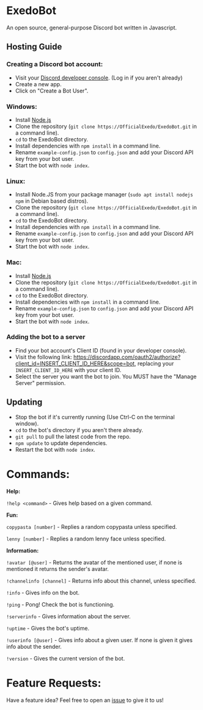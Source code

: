 # ExedoBot
An open source, general-purpose Discord bot written in Javascript.

## Hosting Guide
### Creating a Discord bot account:
- Visit your [Discord developer console](https://discordapp.com/developers/applications/me). (Log in if you aren't already)
- Create a new app.
- Click on "Create a Bot User".

### Windows:
- Install [Node.js](https://nodejs.org/en/)
- Clone the repository (`git clone https://OfficialExedo/ExedoBot.git` in a command line).
- `cd` to the ExedoBot directory.
- Install dependencies with `npm install` in a command line.
- Rename `example-config.json` to `config.json` and add your Discord API key from your bot user.
- Start the bot with `node index`.

### Linux:
-  Install Node.JS from your package manager (`sudo apt install nodejs npm` in Debian based distros).
- Clone the repository (`git clone https://OfficialExedo/ExedoBot.git` in a command line).
- `cd` to the ExedoBot directory.
- Install dependencies with `npm install` in a command line.
- Rename `example-config.json` to `config.json` and add your Discord API key from your bot user.
- Start the bot with `node index`.

### Mac:
- Install [Node.js](https://nodejs.org/en/)
- Clone the repository (`git clone https://OfficialExedo/ExedoBot.git` in a command line).
- `cd` to the ExedoBot directory.
- Install dependencies with `npm install` in a command line.
- Rename `example-config.json` to `config.json` and add your Discord API key from your bot user.
- Start the bot with `node index`.

### Adding the bot to a server
- Find your bot account's Client ID (found in your developer console).
- Visit the following link:  https://discordapp.com/oauth2/authorize?client_id=INSERT_CLIENT_ID_HERE&scope=bot, replacing your `INSERT_CLIENT_ID_HERE` with your client ID.
 - Select the server you want the bot to join. You MUST have the "Manage Server" permission.
 
 ## Updating
 - Stop the bot if it's currently running (Use Ctrl-C on the terminal window).
 - `cd` to the bot's directory if you aren't there already.
 - `git pull` to pull the latest code from the repo.
 - `npm update` to update dependencies.
 - Restart the bot with `node index`.
 
 # Commands:
 **Help:**
 
 `!help <command>` - Gives help based on a given command.

 **Fun:**

 `copypasta [number]` - Replies a random copypasta unless specified.
 
 `lenny [number]` - Replies a random lenny face unless specified.
 
**Information:**

`!avatar [@user]` - Returns the avatar of the mentioned user, if none is mentioned it returns the sender's avatar.

`!channelinfo [channel]` - Returns info about this channel, unless specified.

`!info` - Gives info on the bot.

`!ping` - Pong! Check the bot is functioning.

`!serverinfo` - Gives information about the server.

`!uptime` - Gives the bot's uptime.

`!userinfo [@user]` - Gives info about a given user. If none is given it gives info about the sender.

`!version` - Gives the current version of the bot.


# Feature Requests:
Have a feature idea? Feel free to open an [issue](https://github.com/OfficialExedo/ExedoBot/issues) to give it to us!

